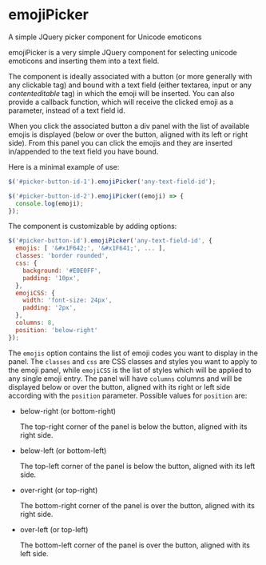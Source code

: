 # emojiPicker
A simple JQuery picker component for Unicode emoticons

emojiPicker is a very simple JQuery component for selecting unicode emoticons and inserting them into a text field.

The component is ideally associated with a button (or more generally with any clickable tag) and bound with a text field (either textarea, input or any _contenteditable_ tag) in which the emoji will be inserted. You can also provide a callback function, which will receive the clicked emoji as a parameter, instead of a text field id.

When you click the associated button a div panel with the list of available emojis is displayed (below or over the button, aligned with its left or right side). From this panel you can click the emojis and they are inserted in/appended to the text field you have bound.

Here is a minimal example of use:

```javascript
$('#picker-button-id-1').emojiPicker('any-text-field-id');

$('#picker-button-id-2').emojiPicker((emoji) => { 
  console.log(emoji); 
});
```

The component is customizable by adding options:

```javascript
$('#picker-button-id').emojiPicker('any-text-field-id', {
  emojis: [ '&#x1F642;', '&#x1F641;', ... ],
  classes: 'border rounded',
  css: {
    background: '#E0E0FF',
    padding: '10px',
  },
  emojiCSS: {
    width: 'font-size: 24px',
    padding: '2px',
  },
  columns: 8,
  position: 'below-right'
});
```
The `emojis` option contains the list of emoji codes you want to display in the panel. The `classes` and `css` are CSS classes and styles you want to apply to the emoji panel, while `emojiCSS` is the list of styles which will be applied to any single emoji entry.
The panel will have `columns` columns and will be displayed below or over the button, aligned with its right or left side according with the `position` parameter. Possible values for `position` are:
- below-right (or bottom-right)

   The top-right corner of the panel is below the button, aligned with its right side.

- below-left (or bottom-left)

   The top-left corner of the panel is below the button, aligned with its left side.
   
- over-right (or top-right)

   The bottom-right corner of the panel is over the button, aligned with its right side.
   
- over-left (or top-left)

   The bottom-left corner of the panel is over the button, aligned with its left side.


